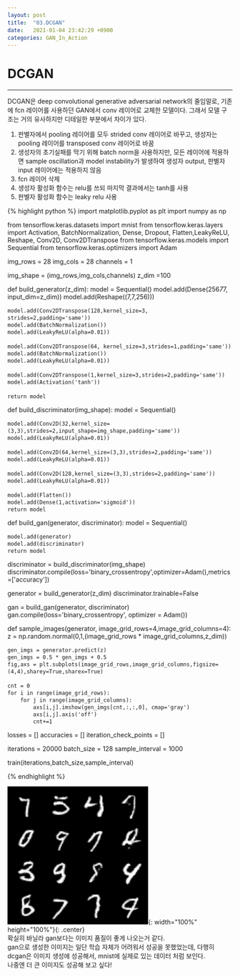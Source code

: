 ```yaml
---
layout: post
title:  "03.DCGAN"
date:   2021-01-04 23:42:29 +0900
categories: GAN_In_Action
---
```


# DCGAN
---
DCGAN은 deep convolutional generative adversarial network의 줄임말로, 기존에 fcn 레이어를 사용하던 GAN에서 conv 레이어로 교체한 모델이다. 그래서 모델 구조는 거의 유사하지만 디테일한 부분에서 차이가 있다.  

1. 판별자에서 pooling 레이어를 모두 strided conv 레이어로 바꾸고, 생성자는 pooling 레이어를 transposed conv 레이어로 바꿈
2. 생성자의 초기실패를 막기 위해 batch norm을 사용하지만, 모든 레이어에 적용하면 sample oscillation과 model instability가 발생하여 생성자 output, 판별자 input 레이어에는 적용하지 않음
3. fcn 레이어 삭제
4. 생성자 활성화 함수는 relu를 쓰되 마지막 결과에서는 tanh를 사용
5. 판별자 활성화 함수는 leaky relu 사용

{% highlight python %}
import matplotlib.pyplot as plt
import numpy as np

from tensorflow.keras.datasets import mnist
from tensorflow.keras.layers import Activation, BatchNormalization, Dense, Dropout, Flatten,LeakyReLU, Reshape, Conv2D, Conv2DTranspose
from tensorflow.keras.models import Sequential
from tensorflow.keras.optimizers import Adam

img_rows = 28
img_cols = 28
channels = 1

img_shape = (img_rows,img_cols,channels)
z_dim =100

def build_generator(z_dim):
    model = Sequential()
    model.add(Dense(256*7*7, input_dim=z_dim))
    model.add(Reshape((7,7,256)))
    
    model.add(Conv2DTranspose(128,kernel_size=3, strides=2,padding='same'))
    model.add(BatchNormalization())
    model.add(LeakyReLU(alpha=0.01))
    
    model.add(Conv2DTranspose(64, kernel_size=3,strides=1,padding='same'))
    model.add(BatchNormalization())
    model.add(LeakyReLU(alpha=0.01))
    
    model.add(Conv2DTranspose(1,kernel_size=3,strides=2,padding='same'))
    model.add(Activation('tanh'))
    
    return model

def build_discriminator(img_shape):
    model = Sequential()
    
    model.add(Conv2D(32,kernel_size=(3,3),strides=2,input_shape=img_shape,padding='same'))
    model.add(LeakyReLU(alpha=0.01))
    
    model.add(Conv2D(64,kernel_size=(3,3),strides=2,padding='same'))
    model.add(LeakyReLU(alpha=0.01))
    
    model.add(Conv2D(128,kernel_size=(3,3),strides=2,padding='same'))
    model.add(LeakyReLU(alpha=0.01))
    
    model.add(Flatten())
    model.add(Dense(1,activation='sigmoid'))
    return model

def build_gan(generator, discriminator):
    model = Sequential()
    
    model.add(generator)
    model.add(discriminator)
    return model

discriminator = build_discriminator(img_shape)
discriminator.compile(loss='binary_crossentropy',optimizer=Adam(),metrics=['accuracy'])

generator = build_generator(z_dim)
discriminator.trainable=False

gan = build_gan(generator, discriminator)
gan.compile(loss='binary_crossentropy', optimizer = Adam())

def sample_images(generator, image_grid_rows=4,image_grid_columns=4):
    z = np.random.normal(0,1,(image_grid_rows * image_grid_columns,z_dim))
    
    gen_imgs = generator.predict(z)
    gen_imgs = 0.5 * gen_imgs + 0.5
    fig,axs = plt.subplots(image_grid_rows,image_grid_columns,figsize=(4,4),sharey=True,sharex=True)
    
    cnt = 0
    for i in range(image_grid_rows):
        for j in range(image_grid_columns):
            axs[i,j].imshow(gen_imgs[cnt,:,:,0], cmap='gray')
            axs[i,j].axis('off')
            cnt+=1

losses = []
accuracies = []
iteration_check_points = []



iterations = 20000
batch_size = 128
sample_interval = 1000


train(iterations,batch_size,sample_interval)

{% endhighlight %}

![image](/public/img/dcgan_result.png){: width="100%" height="100%"}{: .center}
<br>
확실히 바닐라 gan보다는 이미지 품질이 좋게 나오는거 같다.  
gan으로 생성한 이미지는 일단 학습 자체가 어려워서 성공을 못했었는데, 다행히 dcgan은 이미지 생성에 성공해서, mnist에 실제로 있는 데이터 처럼 보인다.  
나중엔 더 큰 이미지도 성공해 보고 싶다!  